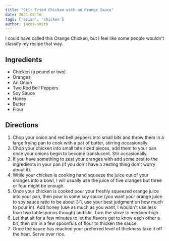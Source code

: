```yaml
---
title: "Stir Fried Chicken with an Orange Sauce"
date: 2021-03-16
tags: ['asian', 'chicken']
author: jacob-smith
---
```


I could have called this Orange Chicken, but I feel like some people wouldn't classify my recipe that way.

## Ingredients

- Chicken (a pound or two)
- Oranges
- An Onion
- Two Red Bell Peppers
- Soy Sauce
- Honey
- Butter
- Flour

## Directions

1. Chop your onion and red bell peppers into small bits and throw them in a large frying pan to cook with a pat of
   butter, stirring occasionally.
2. Chop your chicken into small bite sized pieces, add them to your pan once your onions begin to become translucent.
   Stir occasionally.
3. If you have something to zest your oranges with add some zest to the ingredients in your pan (if you don't have a
   zesting thing don't worry about it).
4. While your chicken is cooking hand squeeze the juice out of your oranges into a bowl, I will usually use the juice of
   five oranges but three or four might be enough.
5. Once your chicken is cooked pour your freshly squeezed orange juice into your pan, then pour in some soy sauce (you
   want your orange juice to soy sauce ratio to be about 3:1, use your best judgment on how much to pour in). Add
   honey (use as much as you want, I wouldn't use less than two tablespoons though) and stir. Turn the stove to
   medium-high.
6. Let that sit for a few minutes to let the flavors get to know each other a bit, then stir in a few spoonfuls of flour
   to thicken the sauce.
7. Once the sauce has reached your preferred level of thickness take it off the heat. Serve over rice.
